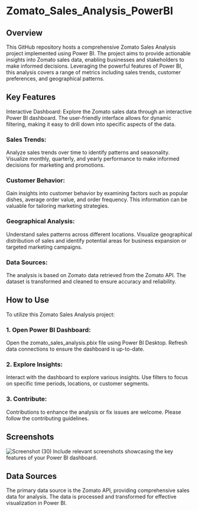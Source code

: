 # Zomato_Sales_Analysis_PowerBI

## Overview
This GitHub repository hosts a comprehensive Zomato Sales Analysis project implemented using Power BI. The project aims to provide actionable insights into Zomato sales data, enabling businesses and stakeholders to make informed decisions. Leveraging the powerful features of Power BI, this analysis covers a range of metrics including sales trends, customer preferences, and geographical patterns.

## Key Features
Interactive Dashboard: Explore the Zomato sales data through an interactive Power BI dashboard. The user-friendly interface allows for dynamic filtering, making it easy to drill down into specific aspects of the data.

### Sales Trends:
Analyze sales trends over time to identify patterns and seasonality. Visualize monthly, quarterly, and yearly performance to make informed decisions for marketing and promotions.

### Customer Behavior:
Gain insights into customer behavior by examining factors such as popular dishes, average order value, and order frequency. This information can be valuable for tailoring marketing strategies.

### Geographical Analysis: 
Understand sales patterns across different locations. Visualize geographical distribution of sales and identify potential areas for business expansion or targeted marketing campaigns.

### Data Sources:
The analysis is based on Zomato data retrieved from the Zomato API. The dataset is transformed and cleaned to ensure accuracy and reliability.

## How to Use
To utilize this Zomato Sales Analysis project:
### 1. Open Power BI Dashboard:

Open the zomato_sales_analysis.pbix file using Power BI Desktop.
Refresh data connections to ensure the dashboard is up-to-date.
### 2. Explore Insights:

Interact with the dashboard to explore various insights.
Use filters to focus on specific time periods, locations, or customer segments.
### 3. Contribute:

Contributions to enhance the analysis or fix issues are welcome. Please follow the contributing guidelines.
## Screenshots
![Screenshot (30)](https://github.com/Jayesh5959/Zomato__Sales_Analyis/assets/155629669/de721cee-8981-4120-8b92-030390c4e783)
Include relevant screenshots showcasing the key features of your Power BI dashboard.

## Data Sources
The primary data source is the Zomato API, providing comprehensive sales data for analysis. The data is processed and transformed for effective visualization in Power BI.
